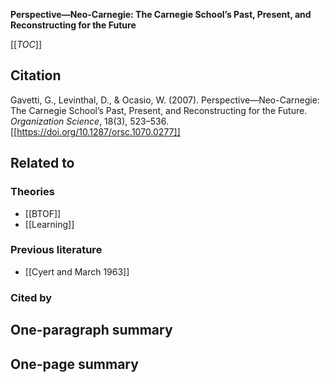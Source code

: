 **Perspective—Neo-Carnegie: The Carnegie School’s Past, Present, and Reconstructing for the Future**

[[_TOC_]]

## Citation
Gavetti, G., Levinthal, D., & Ocasio, W. (2007). Perspective—Neo-Carnegie: The Carnegie School’s Past, Present, and Reconstructing for the Future. *Organization Science*, 18(3), 523–536. [[https://doi.org/10.1287/orsc.1070.0277]]

## Related to

### Theories
* [[BTOF]]
* [[Learning]]

### Previous literature
* [[Cyert and March 1963]]

### Cited by

## One-paragraph summary


## One-page summary